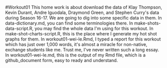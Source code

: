 #Workout01
This home work is about download the data of Klay Thompson, Kevin Durant, Andre Iguodala, Draymond Green, and Stephen Curry's data during Season 16-17.
We are going to dig into some specific data in them.
In data-dictionary.md, you can find some terminologies there.
In make-shots-data-script.R, you may find the whole data I'm using for this workout.
In make-shot-charts-script.R, this is the place where I generate my hot shot graphs for them.
In workout01-wei-le.Rmd, I typed a report for this workout which has just over 1,000 words, it's almost a miracle for non-native, exchange students like me. Trust me, I've never written such a long essay.
In workout01-wei-le.md, this is the output of my Rmd file, which is a github_document form, easy to ready and understand.
